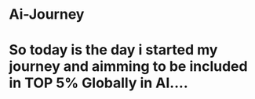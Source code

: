 # Ai-Journey
# So today is the day i started my journey and aimming to be included in TOP 5% Globally in AI.... 